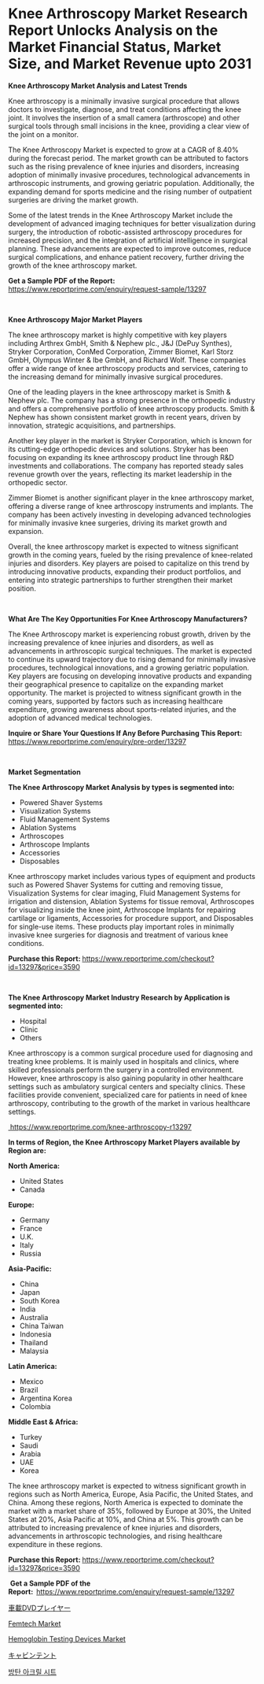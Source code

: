 <p><h1>Knee Arthroscopy Market Research Report Unlocks Analysis on the Market Financial Status, Market Size, and Market Revenue upto 2031</h1></p><p><strong>Knee Arthroscopy Market Analysis and Latest Trends</strong></p>
<p><p>Knee arthroscopy is a minimally invasive surgical procedure that allows doctors to investigate, diagnose, and treat conditions affecting the knee joint. It involves the insertion of a small camera (arthroscope) and other surgical tools through small incisions in the knee, providing a clear view of the joint on a monitor.</p><p>The Knee Arthroscopy Market is expected to grow at a CAGR of 8.40% during the forecast period. The market growth can be attributed to factors such as the rising prevalence of knee injuries and disorders, increasing adoption of minimally invasive procedures, technological advancements in arthroscopic instruments, and growing geriatric population. Additionally, the expanding demand for sports medicine and the rising number of outpatient surgeries are driving the market growth.</p><p>Some of the latest trends in the Knee Arthroscopy Market include the development of advanced imaging techniques for better visualization during surgery, the introduction of robotic-assisted arthroscopy procedures for increased precision, and the integration of artificial intelligence in surgical planning. These advancements are expected to improve outcomes, reduce surgical complications, and enhance patient recovery, further driving the growth of the knee arthroscopy market.</p></p>
<p><strong>Get a Sample PDF of the Report:&nbsp;</strong> <a href="https://www.reportprime.com/enquiry/request-sample/13297">https://www.reportprime.com/enquiry/request-sample/13297</a></p>
<p>&nbsp;</p>
<p><strong>Knee Arthroscopy Major Market Players</strong></p>
<p><p>The knee arthroscopy market is highly competitive with key players including Arthrex GmbH, Smith & Nephew plc., J&J (DePuy Synthes), Stryker Corporation, ConMed Corporation, Zimmer Biomet, Karl Storz GmbH, Olympus Winter & Ibe GmbH, and Richard Wolf. These companies offer a wide range of knee arthroscopy products and services, catering to the increasing demand for minimally invasive surgical procedures.</p><p>One of the leading players in the knee arthroscopy market is Smith & Nephew plc. The company has a strong presence in the orthopedic industry and offers a comprehensive portfolio of knee arthroscopy products. Smith & Nephew has shown consistent market growth in recent years, driven by innovation, strategic acquisitions, and partnerships.</p><p>Another key player in the market is Stryker Corporation, which is known for its cutting-edge orthopedic devices and solutions. Stryker has been focusing on expanding its knee arthroscopy product line through R&D investments and collaborations. The company has reported steady sales revenue growth over the years, reflecting its market leadership in the orthopedic sector.</p><p>Zimmer Biomet is another significant player in the knee arthroscopy market, offering a diverse range of knee arthroscopy instruments and implants. The company has been actively investing in developing advanced technologies for minimally invasive knee surgeries, driving its market growth and expansion.</p><p>Overall, the knee arthroscopy market is expected to witness significant growth in the coming years, fueled by the rising prevalence of knee-related injuries and disorders. Key players are poised to capitalize on this trend by introducing innovative products, expanding their product portfolios, and entering into strategic partnerships to further strengthen their market position.</p></p>
<p>&nbsp;</p>
<p><strong>What Are The Key Opportunities For Knee Arthroscopy Manufacturers?</strong></p>
<p><p>The Knee Arthroscopy market is experiencing robust growth, driven by the increasing prevalence of knee injuries and disorders, as well as advancements in arthroscopic surgical techniques. The market is expected to continue its upward trajectory due to rising demand for minimally invasive procedures, technological innovations, and a growing geriatric population. Key players are focusing on developing innovative products and expanding their geographical presence to capitalize on the expanding market opportunity. The market is projected to witness significant growth in the coming years, supported by factors such as increasing healthcare expenditure, growing awareness about sports-related injuries, and the adoption of advanced medical technologies.</p></p>
<p><strong>Inquire or Share Your Questions If Any Before Purchasing This Report:</strong> <a href="https://www.reportprime.com/enquiry/pre-order/13297">https://www.reportprime.com/enquiry/pre-order/13297</a></p>
<p>&nbsp;</p>
<p><strong>Market Segmentation</strong></p>
<p><strong>The Knee Arthroscopy Market Analysis by types is segmented into:</strong></p>
<p><ul><li>Powered Shaver Systems</li><li>Visualization Systems</li><li>Fluid Management Systems</li><li>Ablation Systems</li><li>Arthroscopes</li><li>Arthroscope Implants</li><li>Accessories</li><li>Disposables</li></ul></p>
<p><p>Knee arthroscopy market includes various types of equipment and products such as Powered Shaver Systems for cutting and removing tissue, Visualization Systems for clear imaging, Fluid Management Systems for irrigation and distension, Ablation Systems for tissue removal, Arthroscopes for visualizing inside the knee joint, Arthroscope Implants for repairing cartilage or ligaments, Accessories for procedure support, and Disposables for single-use items. These products play important roles in minimally invasive knee surgeries for diagnosis and treatment of various knee conditions.</p></p>
<p><strong>Purchase this Report:&nbsp;</strong><a href="https://www.reportprime.com/checkout?id=13297&price=3590">https://www.reportprime.com/checkout?id=13297&price=3590</a></p>
<p>&nbsp;</p>
<p><strong>The Knee Arthroscopy Market Industry Research by Application is segmented into:</strong></p>
<p><ul><li>Hospital</li><li>Clinic</li><li>Others</li></ul></p>
<p><p>Knee arthroscopy is a common surgical procedure used for diagnosing and treating knee problems. It is mainly used in hospitals and clinics, where skilled professionals perform the surgery in a controlled environment. However, knee arthroscopy is also gaining popularity in other healthcare settings such as ambulatory surgical centers and specialty clinics. These facilities provide convenient, specialized care for patients in need of knee arthroscopy, contributing to the growth of the market in various healthcare settings.</p></p>
<p><a href="https://www.reportprime.com/knee-arthroscopy-r13297">&nbsp;https://www.reportprime.com/knee-arthroscopy-r13297</a></p>
<p><strong>In terms of Region, the Knee Arthroscopy Market Players available by Region are:</strong></p>
<p>
    <p> <strong> North America: </strong>
        <ul>
            <li>United States</li>
            <li>Canada</li>
        </ul>
        </p> 
    <p> <strong> Europe: </strong>
        <ul>
            <li>Germany</li>
            <li>France</li>
            <li>U.K.</li>
            <li>Italy</li>
            <li>Russia</li>
        </ul>
        </p> 
    <p> <strong> Asia-Pacific: </strong>
        <ul>
            <li>China</li>
            <li>Japan</li>
            <li>South Korea</li>
            <li>India</li>
            <li>Australia</li>
            <li>China Taiwan</li>
            <li>Indonesia</li>
            <li>Thailand</li>
            <li>Malaysia</li>
        </ul>
        </p> 
    <p> <strong> Latin America: </strong>
        <ul>
            <li>Mexico</li>
            <li>Brazil</li>
            <li>Argentina Korea</li>
            <li>Colombia</li>
        </ul>
        </p> 
    <p> <strong> Middle East & Africa: </strong>
        <ul>
            <li>Turkey</li>
            <li>Saudi</li>
            <li>Arabia</li>
            <li>UAE</li>
            <li>Korea</li>
        </ul>
    </p>
    </p>
<p><p>The knee arthroscopy market is expected to witness significant growth in regions such as North America, Europe, Asia Pacific, the United States, and China. Among these regions, North America is expected to dominate the market with a market share of 35%, followed by Europe at 30%, the United States at 20%, Asia Pacific at 10%, and China at 5%. This growth can be attributed to increasing prevalence of knee injuries and disorders, advancements in arthroscopic technologies, and rising healthcare expenditure in these regions.</p></p>
<p><strong>Purchase this Report: </strong><a href="https://www.reportprime.com/checkout?id=13297&price=3590">https://www.reportprime.com/checkout?id=13297&price=3590</a></p>
<p>&nbsp;<strong>Get a Sample PDF of the Report:&nbsp;&nbsp;</strong><a href="https://www.reportprime.com/enquiry/request-sample/13297">https://www.reportprime.com/enquiry/request-sample/13297</a></p>
<p><strong></strong></p>
<p><p><a href="https://medium.com/@barrycuda1974/%E3%82%AB%E3%83%BC%E3%82%BF%E3%82%99%E3%83%83%E3%82%B7%E3%83%A5%E3%83%9B%E3%82%99%E3%83%BC%E3%83%88%E3%82%99-dvd-%E3%83%95%E3%82%9A%E3%83%AC%E3%82%A4%E3%83%A4%E3%83%BC%E5%B8%82%E5%A0%B4-2031%E5%B9%B4%E3%81%BE%E3%81%A6%E3%82%99%E3%81%AE%E3%83%88%E3%83%AC%E3%83%B3%E3%83%88%E3%82%99-%E4%BA%88%E6%B8%AC-%E7%AB%B6%E5%90%88%E5%88%86%E6%9E%90-7088dbdc9994">車載DVDプレイヤー</a></p><p><a href="https://github.com/jodemen/Market-Research-Report-List-2/blob/main/femtech-market.md">Femtech Market</a></p><p><a href="https://github.com/Sarissaschmalingtr6fz2739/Market-Research-Report-List-2/blob/main/hemoglobin-testing-devices-market.md">Hemoglobin Testing Devices Market</a></p><p><a href="https://medium.com/@desekay3566/%E3%82%AD%E3%83%A3%E3%83%93%E3%83%B3%E3%83%86%E3%83%B3%E3%83%88%E5%B8%82%E5%A0%B4%E5%88%86%E6%9E%90-%E3%81%9D%E3%81%AEcagr-%E5%B8%82%E5%A0%B4%E3%82%BB%E3%82%B0%E3%83%A1%E3%83%B3%E3%83%86%E3%83%BC%E3%82%B7%E3%83%A7%E3%83%B3-%E3%81%8A%E3%82%88%E3%81%B3%E4%B8%96%E7%95%8C%E7%9A%84%E3%81%AA%E6%A5%AD%E7%95%8C%E6%A6%82%E8%A6%81-c43fb7bcb57c">キャビンテント</a></p><p><a href="https://medium.com/@adonispellea2022/%EB%B6%84%EC%84%9D-%EB%B0%A9%ED%83%84-%EC%95%84%ED%81%AC%EB%A6%B4-%EC%8B%9C%ED%8A%B8-%EC%8B%9C%EC%9E%A5-%EB%B6%84%EC%84%9D-%EA%B8%80%EB%A1%9C%EB%B2%8C-%EC%82%B0%EC%97%85-%EC%A0%84%EB%A7%9D-%EB%B0%8F-%EC%98%88%EC%B8%A1-2024%EB%85%84%EB%B6%80%ED%84%B0-2031%EB%85%84%EA%B9%8C%EC%A7%80-83f23edb6be0">방탄 아크릴 시트</a></p></p>